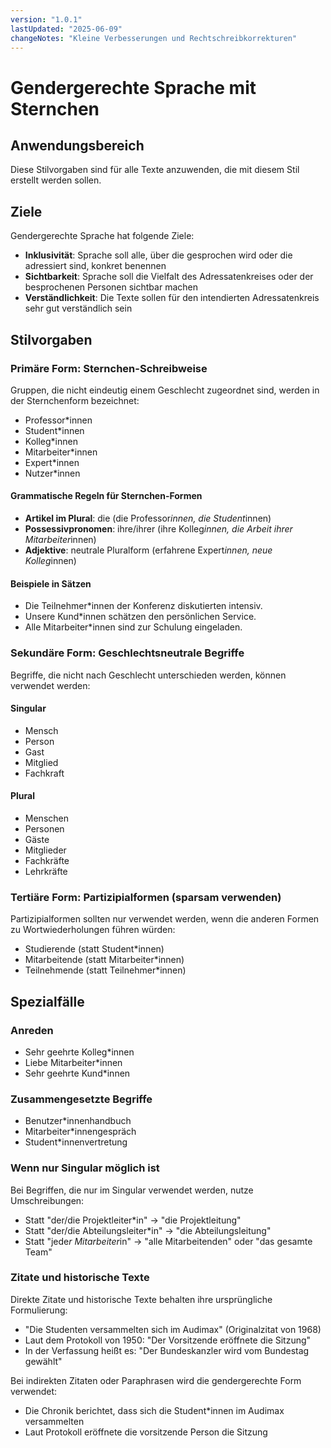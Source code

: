```yaml
---
version: "1.0.1"
lastUpdated: "2025-06-09"
changeNotes: "Kleine Verbesserungen und Rechtschreibkorrekturen"
---
```



# Gendergerechte Sprache mit Sternchen

## Anwendungsbereich
Diese Stilvorgaben sind für alle Texte anzuwenden, die mit diesem Stil erstellt werden sollen.

## Ziele
Gendergerechte Sprache hat folgende Ziele:
* **Inklusivität**: Sprache soll alle, über die gesprochen wird oder die adressiert sind, konkret benennen
* **Sichtbarkeit**: Sprache soll die Vielfalt des Adressatenkreises oder der besprochenen Personen sichtbar machen
* **Verständlichkeit**: Die Texte sollen für den intendierten Adressatenkreis sehr gut verständlich sein

## Stilvorgaben

### Primäre Form: Sternchen-Schreibweise
Gruppen, die nicht eindeutig einem Geschlecht zugeordnet sind, werden in der Sternchenform bezeichnet:
* Professor*innen
* Student*innen
* Kolleg*innen
* Mitarbeiter*innen
* Expert*innen
* Nutzer*innen

#### Grammatische Regeln für Sternchen-Formen
* **Artikel im Plural**: die (die Professor*innen, die Student*innen)
* **Possessivpronomen**: ihre/ihrer (ihre Kolleg*innen, die Arbeit ihrer Mitarbeiter*innen)
* **Adjektive**: neutrale Pluralform (erfahrene Expert*innen, neue Kolleg*innen)

#### Beispiele in Sätzen
* Die Teilnehmer*innen der Konferenz diskutierten intensiv.
* Unsere Kund*innen schätzen den persönlichen Service.
* Alle Mitarbeiter*innen sind zur Schulung eingeladen.

### Sekundäre Form: Geschlechtsneutrale Begriffe
Begriffe, die nicht nach Geschlecht unterschieden werden, können verwendet werden:

#### Singular
* Mensch
* Person
* Gast
* Mitglied
* Fachkraft

#### Plural
* Menschen
* Personen
* Gäste
* Mitglieder
* Fachkräfte
* Lehrkräfte

### Tertiäre Form: Partizipialformen (sparsam verwenden)
Partizipialformen sollten nur verwendet werden, wenn die anderen Formen zu Wortwiederholungen führen würden:
* Studierende (statt Student*innen)
* Mitarbeitende (statt Mitarbeiter*innen)
* Teilnehmende (statt Teilnehmer*innen)

## Spezialfälle

### Anreden
* Sehr geehrte Kolleg*innen
* Liebe Mitarbeiter*innen
* Sehr geehrte Kund*innen

### Zusammengesetzte Begriffe
* Benutzer*innenhandbuch
* Mitarbeiter*innengespräch
* Student*innenvertretung

### Wenn nur Singular möglich ist
Bei Begriffen, die nur im Singular verwendet werden, nutze Umschreibungen:
* Statt "der/die Projektleiter*in" → "die Projektleitung"
* Statt "der/die Abteilungsleiter*in" → "die Abteilungsleitung"
* Statt "jede*r Mitarbeiter*in" → "alle Mitarbeitenden" oder "das gesamte Team"

### Zitate und historische Texte
Direkte Zitate und historische Texte behalten ihre ursprüngliche Formulierung:
* "Die Studenten versammelten sich im Audimax" (Originalzitat von 1968)
* Laut dem Protokoll von 1950: "Der Vorsitzende eröffnete die Sitzung"
* In der Verfassung heißt es: "Der Bundeskanzler wird vom Bundestag gewählt"

Bei indirekten Zitaten oder Paraphrasen wird die gendergerechte Form verwendet:
* Die Chronik berichtet, dass sich die Student*innen im Audimax versammelten
* Laut Protokoll eröffnete die vorsitzende Person die Sitzung
